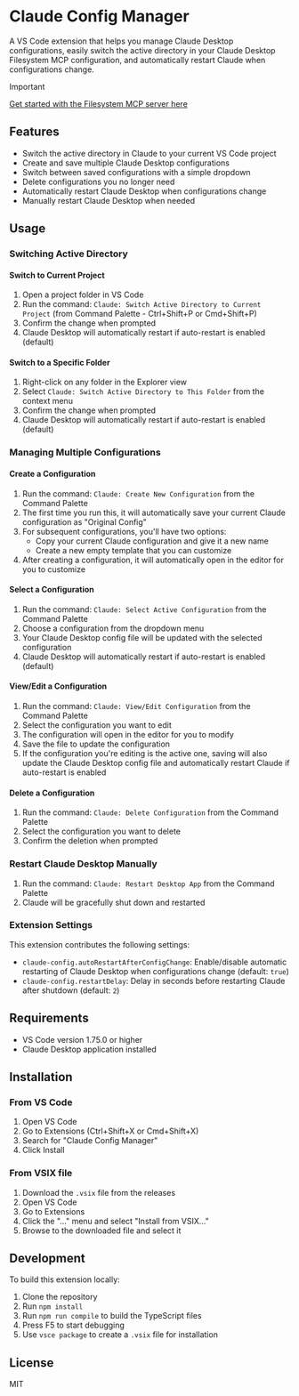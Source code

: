 # Claude Config Manager

A VS Code extension that helps you manage Claude Desktop configurations, easily switch the active directory in your Claude Desktop Filesystem MCP configuration, and automatically restart Claude when configurations change.

> [!IMPORTANT]
> [Get started with the Filesystem MCP server here](https://modelcontextprotocol.info/docs/quickstart/user/)

## Features

- Switch the active directory in Claude to your current VS Code project
- Create and save multiple Claude Desktop configurations
- Switch between saved configurations with a simple dropdown
- Delete configurations you no longer need
- Automatically restart Claude Desktop when configurations change
- Manually restart Claude Desktop when needed

## Usage

### Switching Active Directory

#### Switch to Current Project

1. Open a project folder in VS Code
2. Run the command: `Claude: Switch Active Directory to Current Project` (from Command Palette - Ctrl+Shift+P or Cmd+Shift+P)
3. Confirm the change when prompted
4. Claude Desktop will automatically restart if auto-restart is enabled (default)

#### Switch to a Specific Folder

1. Right-click on any folder in the Explorer view
2. Select `Claude: Switch Active Directory to This Folder` from the context menu
3. Confirm the change when prompted
4. Claude Desktop will automatically restart if auto-restart is enabled (default)

### Managing Multiple Configurations

#### Create a Configuration

1. Run the command: `Claude: Create New Configuration` from the Command Palette
2. The first time you run this, it will automatically save your current Claude configuration as "Original Config"
3. For subsequent configurations, you'll have two options:
   - Copy your current Claude configuration and give it a new name
   - Create a new empty template that you can customize
4. After creating a configuration, it will automatically open in the editor for you to customize

#### Select a Configuration

1. Run the command: `Claude: Select Active Configuration` from the Command Palette
2. Choose a configuration from the dropdown menu
3. Your Claude Desktop config file will be updated with the selected configuration
4. Claude Desktop will automatically restart if auto-restart is enabled (default)

#### View/Edit a Configuration

1. Run the command: `Claude: View/Edit Configuration` from the Command Palette
2. Select the configuration you want to edit
3. The configuration will open in the editor for you to modify
4. Save the file to update the configuration
5. If the configuration you're editing is the active one, saving will also update the Claude Desktop config file and automatically restart Claude if auto-restart is enabled

#### Delete a Configuration

1. Run the command: `Claude: Delete Configuration` from the Command Palette
2. Select the configuration you want to delete
3. Confirm the deletion when prompted

### Restart Claude Desktop Manually

1. Run the command: `Claude: Restart Desktop App` from the Command Palette
2. Claude will be gracefully shut down and restarted

### Extension Settings

This extension contributes the following settings:

* `claude-config.autoRestartAfterConfigChange`: Enable/disable automatic restarting of Claude Desktop when configurations change (default: `true`)
* `claude-config.restartDelay`: Delay in seconds before restarting Claude after shutdown (default: `2`)

## Requirements

- VS Code version 1.75.0 or higher
- Claude Desktop application installed

## Installation

### From VS Code

1. Open VS Code
2. Go to Extensions (Ctrl+Shift+X or Cmd+Shift+X)
3. Search for "Claude Config Manager"
4. Click Install

### From VSIX file

1. Download the `.vsix` file from the releases
2. Open VS Code
3. Go to Extensions
4. Click the "..." menu and select "Install from VSIX..."
5. Browse to the downloaded file and select it

## Development

To build this extension locally:

1. Clone the repository
2. Run `npm install`
3. Run `npm run compile` to build the TypeScript files
4. Press F5 to start debugging
5. Use `vsce package` to create a `.vsix` file for installation

## License

MIT
